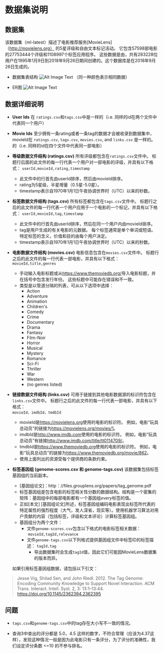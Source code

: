 # 数据集说明

## 数据集
该数据集（ml-latest）描述了电影推荐服务[MovieLens]（http://movielens.org） 的5星评级和自由文本标记活动。 它包含57598部电影的27753444个评级和1108997个标签应用程序。 这些数据是由，共有283228位用户在1995年1月9日到2018年9月26日期间创建的。这个数据库是在2018年9月26日生成的。

* 数据集表结构
![Alt Image Text](img/%E6%95%B0%E6%8D%AE%E8%A1%A8%E7%BB%93%E6%9E%84.png)
（同一种颜色表示相同数据）

* ER图
![Alt Image Text](img/E-R%E5%9B%BE.png)

## 数据详细说明
* **User Ids** 在 `ratings.csv`和`tags.csv`中是一样的（i.e. 同样的id在两个文件中代表同一个用户）

  
  
* **Movie Ids** 至少拥有一条rating或者一条tag的数据才会被收录到数据集中，movieId在 `ratings.csv`, `tags.csv`, `movies.csv`, and `links.csv` 是一样的。的（i.e. 同样的id在四个文件中代表同一部电影）   

  
* **等级数据文件结构 (ratings.csv)** 所有评级都包含在`ratings.csv`文件中。 标题行后面的此文件的每一行代表一个用户对一部电影的评级，并具有以下格式：  	`userId,movieId,rating,timestamp`
	* 此文件中的行首先由userId排序，然后由movieId排序。
	* rating为5星级，半星增量（0.5星-5.0星）。
	* timestamp表示自1970年1月1日午夜协调世界时（UTC）以来的秒数。

	  
* **标签数据文件结构 (tags.csv)** 所有标签都包含在`tags.csv`文件中。 标题行之后的此文件的每一行代表一个用户应用于一个电影的一个标记，并具有以下格式：
   `userId,movieId,tag,timestamp`
	* 此文件中的行首先由userId排序，然后在同一个用户内由movieId排序。
	* tag是用户生成的有关电影的元数据。 每个标签通常是单个单词或短语。 特定标签的含义，价值和目的由每个用户决定。
	* timestamp表示自1970年1月1日午夜协调世界时（UTC）以来的秒数。


* **电影数据文件结构 (movies.csv)** 电影信息包含在`movies.csv`文件中。 标题行之后的此文件的每一行代表一部电影，并具有以下格式：  
	`movieId,title,genres`
	* 手动输入电影标题或从<https://www.themoviedb.org/>导入电影标题，并在括号中包含发行年份。 这些标题中可能存在错误和不一致。
	* 类型是以管道分隔的列表，可从以下选项中选择：
		* Action
		* Adventure
		* Animation
		* Children's
		* Comedy
		* Crime
		* Documentary
		* Drama
		* Fantasy
		* Film-Noir
		* Horror
		* Musical
		* Mystery
		* Romance
		* Sci-Fi
		* Thriller
		* War
		* Western
		* (no genres listed)
		
		
* **链接数据文件结构 (links.csv)**  可用于链接到其他电影数据源的标识符包含在`links.csv`文件中。 标题行之后的此文件的每一行代表一部电影，并具有以下格式：   
`movieId，imdbId，tmdbId`
	* movieId是<https://movielens.org>使用的电影的标识符。 例如，电影“玩具总动员”的链接为<https://movielens.org/movies/1>。
	* imdbId是<http://www.imdb.com>使用的电影的标识符。 例如，电影“玩具总动员”有链接<http://www.imdb.com/title/tt0114709/>。
	* tmdbId是<https://www.themoviedb.org>使用的电影的标识符。 例如，电影“玩具总动员”的链接为<https://www.themoviedb.org/movie/862>。
	* 使用上面列出的资源受每个提供商的条款约束。
* **标签基因组 (genome-scores.csv 和 genome-tags.csv)**
该数据集包括标签基因组的当前副本。
	* [基因组论文]：http：//files.grouplens.org/papers/tag_genome.pdf
	* 标签基因组是包含电影的标签相关性分数的数据结构。结构是一个密集的矩阵：基因组中的每部电影都有一个基因组*every*标签的值。
	* 正如[本文] [基因组论文]所述，标签基因组编码电影表现出标签所代表的特定属性的强烈程度（大气，发人深省，现实等）。使用机器学习算法对用户贡献的内容（包括标签，评级和文本评论）计算标签基因组。
	* 基因组分为两个文件：
		* 文件`genome-scores.csv`包含以下格式的电影标签相关数据：
		 `movieId,tagId,relevance`
		* 文件`genome-tags.csv`以下列格式提供基因组文件中标签ID的标签描述：
		`tagId,tag`
			* 导出数据集时会生成`tagId`值，因此它们可能因MovieLens数据集的版本而异。

	如果引用标签基因组数据，请包括以下引文：

> Jesse Vig, Shilad Sen, and John Riedl. 2012. The Tag Genome: Encoding Community Knowledge to Support Novel Interaction. ACM Trans. Interact. Intell. Syst. 2, 3: 13:1–13:44. <https://doi.org/10.1145/2362394.2362395>

## 问题

* `tags.csv`和`genome-tags.csv`中的tag存在大小写不一致的情况。

* 查询3中查出的评分都是 5.0，4.5 这样的数字，不符合常理（应该为4.37这样），发现这种情况一般是因为此电影只有一条评分，为了评分的准确性，我们设定评分条数 <=10 的不参与排名。